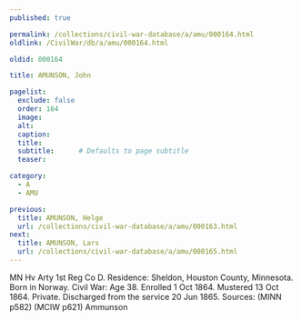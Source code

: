 ```yaml
---
published: true

permalink: /collections/civil-war-database/a/amu/000164.html
oldlink: /CivilWar/db/a/amu/000164.html

oldid: 000164

title: AMUNSON, John

pagelist:
  exclude: false
  order: 164
  image: 
  alt:
  caption:
  title:
  subtitle:      # Defaults to page subtitle
  teaser:

category: 
  - A 
  - AMU

previous:
  title: AMUNSON, Helge
  url: /collections/civil-war-database/a/amu/000163.html  
next:
  title: AMUNSON, Lars
  url: /collections/civil-war-database/a/amu/000165.html   
---
```

MN Hv Arty 1st Reg Co D. Residence: Sheldon, Houston County, Minnesota. Born in Norway. Civil War: Age 38. Enrolled 1 Oct 1864. Mustered 13 Oct 1864. Private. Discharged from the service 20 Jun 1865. Sources: (MINN p582) (MCIW p621) &#147;Ammunson&#148;